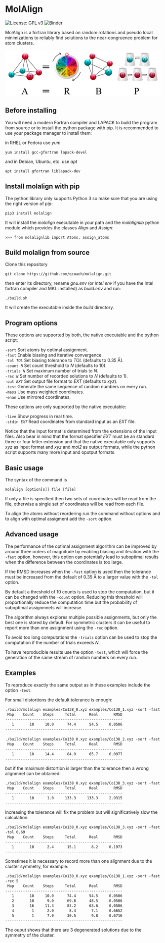 MolAlign
========

[![License: GPL v3](https://img.shields.io/badge/License-GPLv3-blue.svg)](https://www.gnu.org/licenses/gpl-3.0)
[![Binder](https://mybinder.org/badge_logo.svg)](https://mybinder.org/v2/gh/qcuaeh/molalign.git/HEAD?labpath=examples)

MolAlign is a fortran library based on random rotations and pseudo local minimizations to reliably find solutions to the
near-congruence problem for atom clusters.

![graphical abstract](abstract.png)

Before installing
-----------------

You will need a modern Fortran compiler and LAPACK to build the program from source or to install the python package with pip. It is
recommended to use your package manager to install them:

in RHEL or Fedora use *yum*

    yum install gcc-gfortran lapack-devel

and in Debian, Ubuntu, etc. use *apt*

    apt install gfortran liblapack-dev

Install molalign with pip
----------------------------

The python library only supports Python 3 so make sure that you are using the right version of *pip*:

    pip3 install molalign

It will install the *molalign* executable in your path and the *molalignlib* python module which provides the classes *Align* and
*Assign*:

    >>> from molalignlib import Atoms, assign_atoms

Build molalign from source 
--------------------------

Clone this repository

    git clone https://github.com/qcuaeh/molalign.git

then enter its directory, rename *gnu.env* (or *intel.env* if you have the Intel fortran compiler and MKL installed) as *build.env*
and run:

    ./build.sh

It will create the executable inside the *build* directory.

Program options
---------------

These options are supported by both, the native executable and the python script:

<code>-sort</code> Sort atoms by optimal assignment.  
<code>-fast</code> Enable biasing and iterative convergence.  
<code>-tol *TOL*</code> Set biasing tolerance to *TOL* (defaults to 0.35 Å).  
<code>-count *N*</code> Set count threshold to *N* (defaults to 10).  
<code>-trials *N*</code> Set maximum number of trials to *N*.  
<code>-rec *N*</code> Set number of recorded solutions to *N* (defaults to 1).  
<code>-out *EXT*</code> Set output file format to *EXT* (defaults to *xyz*).  
<code>-test</code> Generate the same sequence of random numbers on every run.  
<code>-mass</code> Use mass weighted coordinates.  
<code>-enan</code> Use mirrored coordinates.  

These options are only supported by the native executable:

<code>-live</code> Show progress in real time.  
<code>-stdin *EXT*</code> Read coordinates from standard input as an *EXT* file.  
 
Notice that the input format is determined from the extensions of the input files. Also bear in mind that the format specifier
*EXT* must be an standard three or four letter extension and that the native executable only supports *xyz* as input format and
*xyz* and *mol2* as output formats, while the python script supports many more input and oputput formats.

Basic usage
-----------

The syntax of the command is

    molalign [option[s]] file [file]

If only a file is specified then two sets of coordinates will be read from the file, otherwise a single set of coordinates will be
read from each file.

To align the atoms without reordering run the command without options and to align with optimal assigment add the `-sort` option.

Advanced usage
--------------

The performance of the optimal assignment algorithm can be improved by around three orders of magnitude by enabling biasing and
iteration with the `-fast` option, however, this option can potentially lead to suboptimal results when the difference between the
coordinates is too large.

If the RMSD increases when the `-fast` option is used then the tolerance must be increased from the default of 0.35 Å to a larger
value with the `-tol` option.

By default a threshold of 10 counts is used to stop the computation, but it can be changed with the `-count` option. Reducing
this threshold will proportionally reduce the computation time but the probability of suboptimal assignmnets will increase.

The algorithm always explores multiple possible assignments, but only the best one is stored by default. For symmetric clusters it
can be useful to report more than one assignment using the `-rec` option.

To avoid too long computations the `-trials` option can be used to stop the computation if the number of trials exceeds *N*.

To have reproducible results use the option `-test`, which will force the generation of the same stream of random numbers on every run.

Examples
--------

To reproduce exactly the same output as in these examples include the option `-test`.

For small distortions the default tolerance is enough:

    ./build/molalign examples/Co138_0.xyz examples/Co138_1.xyz -sort -fast
     Map    Count    Steps     Total      Real       RMSD
    -----------------------------------------------------
       1       10     10.0      74.4      54.5     0.0506
    -----------------------------------------------------
    
    ./build/molalign examples/Co138_0.xyz examples/Co138_2.xyz -sort -fast
     Map    Count    Steps     Total      Real       RMSD
    -----------------------------------------------------
       1       10     14.4      84.9      65.7     0.0977
    -----------------------------------------------------

but if the maximum distortion is larger than the tolerance then a wrong alignmnet can be obtained:

    ./build/molalign examples/Co138_0.xyz examples/Co138_3.xyz -sort -fast
     Map    Count    Steps     Total      Real       RMSD
    -----------------------------------------------------
       1       10      1.0     133.3     133.3     2.9315
    -----------------------------------------------------

Increasing the tolerance will fix the problem but will significatively slow the calculation:

    ./build/molalign examples/Co138_0.xyz examples/Co138_3.xyz -sort -fast -tol 0.69
     Map    Count    Steps     Total      Real       RMSD
    -----------------------------------------------------
       1       10      2.4      15.1       8.2     0.1973
    -----------------------------------------------------

Sometimes it is necessary to record more than one alignment due to the cluster symmetry, for example:

    ./build/molalign examples/Co138_0.xyz examples/Co138_1.xyz -sort -fast -rec 5
     Map    Count    Steps     Total      Real       RMSD
    -----------------------------------------------------
       1       10     10.0      74.4      54.5     0.0506
       2       10      9.0      69.8      48.5     0.0506
       3       16     11.3      83.2      63.6     0.0506
       4        1      2.0       8.4       7.1     0.6652
       5        1      7.0      30.5       9.8     0.6716
    -----------------------------------------------------

The ouput shows that there are 3 degenerated solutions due to the symmetry of the cluster.
